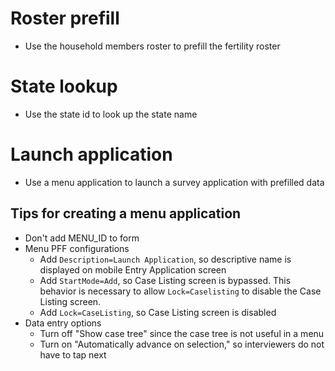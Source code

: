 # Roster prefill
* Use the household members roster to prefill the fertility roster
# State lookup
* Use the state id to look up the state name
# Launch application
* Use a menu application to launch a survey application with prefilled data
## Tips for creating a menu application
* Don't add MENU_ID to form 
* Menu PFF configurations
    * Add ```Description=Launch Application```, so descriptive name is displayed on mobile Entry Application screen
    * Add ```StartMode=Add```, so Case Listing screen is bypassed. This behavior is necessary to allow ```Lock=Caselisting``` to disable the Case Listing screen.
    * Add ```Lock=CaseListing```, so Case Listing screen is disabled
* Data entry options
    * Turn off "Show case tree" since the case tree is not useful in a menu
    * Turn on "Automatically advance on selection," so interviewers do not have to tap next

